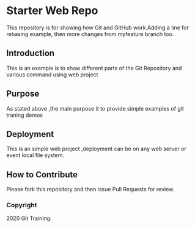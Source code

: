 # Starter Web Repo

This repository is for showing how Git and GitHub work.Adding a line for rebasing example,
then more changes from myfeature branch too.

## Introduction
This is an example is to show different parts of the Git Repository and various command using web project

## Purpose

As stated above ,the main purpose it to provide simple examples of git traning demos

## Deployment
This is an simple web project ,deployment can be on any web server or event local file system.

## How to Contribute

Please fork this repository and then issue Pull Requests for review.

### Copyright

2020 Git Training.